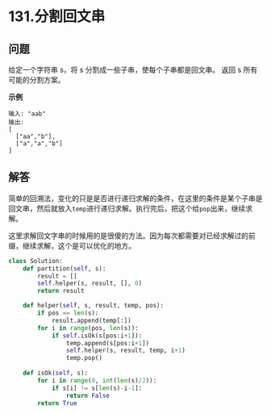 # 131.分割回文串

## 问题
给定一个字符串 s，将 s 分割成一些子串，使每个子串都是回文串。
返回 s 所有可能的分割方案。

**示例**
```
输入: "aab"
输出:
[
  ["aa","b"],
  ["a","a","b"]
]
```

## 解答
简单的回溯法，变化的只是是否进行递归求解的条件，在这里的条件是某个子串是回文串，然后就放入`temp`进行递归求解。执行完后，把这个给`pop`出来，继续求解。

这里求解回文字串的时候用的是很傻的方法。因为每次都需要对已经求解过的前缀，继续求解，这个是可以优化的地方。

```python
class Solution:
    def partition(self, s):
        result = []
        self.helper(s, result, [], 0)
        return result

    def helper(self, s, result, temp, pos):
        if pos == len(s):
            result.append(temp[:])
        for i in range(pos, len(s)):
            if self.isOk(s[pos:i+1]):
                temp.append(s[pos:i+1])
                self.helper(s, result, temp, i+1)
                temp.pop()
    
    def isOk(self, s):
        for i in range(0, int(len(s)/2)):
            if s[i] != s[len(s)-i-1]:
                return False
        return True
        
```
